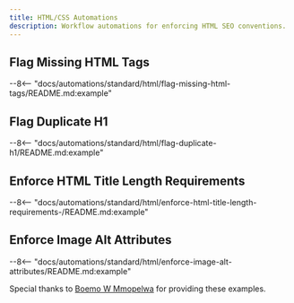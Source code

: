 ```yaml
---
title: HTML/CSS Automations
description: Workflow automations for enforcing HTML SEO conventions.
---
```


## Flag Missing HTML Tags
--8<-- "docs/automations/standard/html/flag-missing-html-tags/README.md:example"

## Flag Duplicate H1
--8<-- "docs/automations/standard/html/flag-duplicate-h1/README.md:example"

## Enforce HTML Title Length Requirements
--8<-- "docs/automations/standard/html/enforce-html-title-length-requirements-/README.md:example"

## Enforce Image Alt Attributes
--8<-- "docs/automations/standard/html/enforce-image-alt-attributes/README.md:example"



Special thanks to [Boemo W Mmopelwa](https://github.com/xTrilton) for providing these examples.